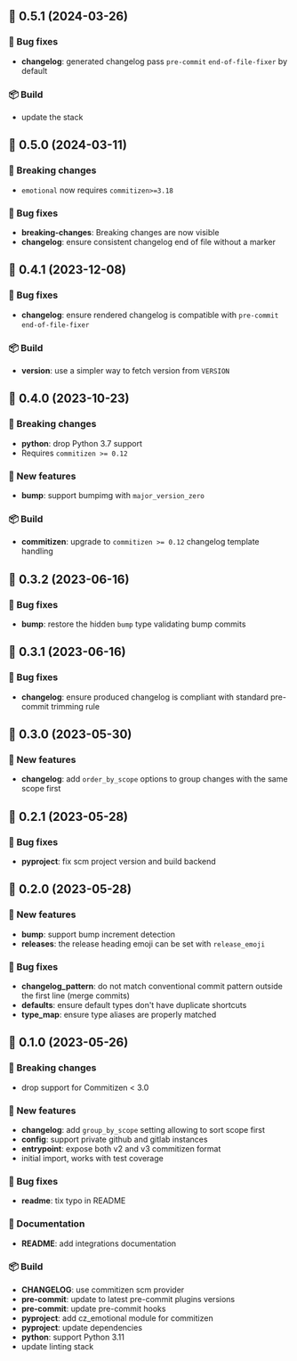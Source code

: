 ## 🚀 0.5.1 (2024-03-26)

### 🐛 Bug fixes

- **changelog**: generated changelog pass `pre-commit` `end-of-file-fixer` by default

### 📦 Build

- update the stack


## 🚀 0.5.0 (2024-03-11)

### 🚨 Breaking changes

- `emotional` now requires `commitizen>=3.18`

### 🐛 Bug fixes

- **breaking-changes**: Breaking changes are now visible
- **changelog**: ensure consistent changelog end of file without a marker

## 🚀 0.4.1 (2023-12-08)

### 🐛 Bug fixes

- **changelog**: ensure rendered changelog is compatible with `pre-commit` `end-of-file-fixer`

### 📦 Build

- **version**: use a simpler way to fetch version from `VERSION`

## 🚀 0.4.0 (2023-10-23)

### 🚨 Breaking changes

- **python**: drop Python 3.7 support
- Requires `commitizen >= 0.12`

### 💫 New features

- **bump**: support bumpimg with `major_version_zero`

### 📦 Build

- **commitizen**: upgrade to `commitizen >= 0.12` changelog template handling

## 🚀 0.3.2 (2023-06-16)

### 🐛 Bug fixes

- **bump**: restore the hidden `bump` type validating bump commits

## 🚀 0.3.1 (2023-06-16)

### 🐛 Bug fixes

- **changelog**: ensure produced changelog is compliant with standard pre-commit trimming rule

## 🚀 0.3.0 (2023-05-30)

### 💫 New features

- **changelog**: add `order_by_scope` options to group changes with the same scope first

## 🚀 0.2.1 (2023-05-28)

### 🐛 Bug fixes

- **pyproject**: fix scm project version and build backend

## 🚀 0.2.0 (2023-05-28)

### 💫 New features

- **bump**: support bump increment detection
- **releases**: the release heading emoji can be set with `release_emoji`

### 🐛 Bug fixes

- **changelog_pattern**: do not match conventional commit pattern outside the first line (merge commits)
- **defaults**: ensure default types don't have duplicate shortcuts
- **type_map**: ensure type aliases are properly matched

## 🚀 0.1.0 (2023-05-26)

### 🚨 Breaking changes

- drop support for Commitizen < 3.0

### 💫 New features

- **changelog**: add `group_by_scope` setting allowing to sort scope first
- **config**: support private github and gitlab instances
- **entrypoint**: expose both v2 and v3 commitizen format
- initial import, works with test coverage

### 🐛 Bug fixes

- **readme**: tix typo in README

### 📖 Documentation

- **README**: add integrations documentation

### 📦 Build

- **CHANGELOG**: use commitizen scm provider
- **pre-commit**: update to latest pre-commit plugins versions
- **pre-commit**: update pre-commit hooks
- **pyproject**: add cz_emotional module for commitizen
- **pyproject**: update dependencies
- **python**: support Python 3.11
- update linting stack
